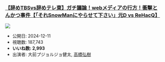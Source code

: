 ### [【辞めTBSvs辞めテレ東】ガチ議論！webメディアの行方！衝撃とんかつ事件【「それSnowManにやらせて下さい」元D vs ReHacQ】](https://www.youtube.com/watch?v=fsS0Jv4PVrY)
[![](https://img.youtube.com/vi/fsS0Jv4PVrY/sddefault.jpg)](https://www.youtube.com/watch?v=fsS0Jv4PVrY)
-   公開日: 2024-12-11
-   視聴数: 187,743
-   **いいね数: 2,993**
-   出演者: 大前プジョルジョ健太, [高橋弘樹](/rehacq_fan/people/高橋弘樹 "wikilink")
